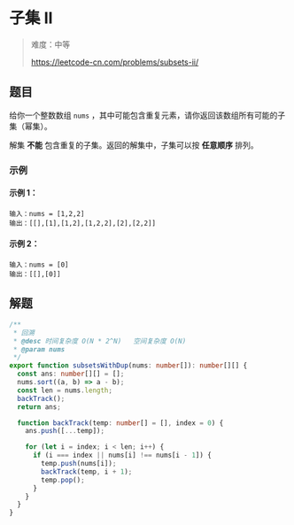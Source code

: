 # 子集 II

> 难度：中等
>
> https://leetcode-cn.com/problems/subsets-ii/

## 题目

给你一个整数数组 `nums` ，其中可能包含重复元素，请你返回该数组所有可能的子集（幂集）。

解集 **不能** 包含重复的子集。返回的解集中，子集可以按 **任意顺序** 排列。

### 示例

#### 示例 1：

```
输入：nums = [1,2,2]
输出：[[],[1],[1,2],[1,2,2],[2],[2,2]]
```

#### 示例 2：

```
输入：nums = [0]
输出：[[],[0]]
```

## 解题

```typescript
/**
 * 回溯
 * @desc 时间复杂度 O(N * 2^N)   空间复杂度 O(N)
 * @param nums
 */
export function subsetsWithDup(nums: number[]): number[][] {
  const ans: number[][] = [];
  nums.sort((a, b) => a - b);
  const len = nums.length;
  backTrack();
  return ans;

  function backTrack(temp: number[] = [], index = 0) {
    ans.push([...temp]);

    for (let i = index; i < len; i++) {
      if (i === index || nums[i] !== nums[i - 1]) {
        temp.push(nums[i]);
        backTrack(temp, i + 1);
        temp.pop();
      }
    }
  }
}

```
